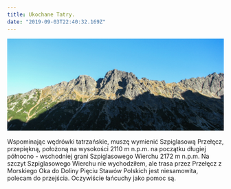```yaml
---
title: Ukochane Tatry.
date: "2019-09-03T22:40:32.169Z"
---
```


![1](./szpiglasowa.jpg)

Wspominając wędrówki tatrzańskie, muszę wymienić Szpiglasową Przełęcz, przepiękną, położoną na wysokości 2110 m n.p.m. na początku długiej północno - wschodniej grani Szpiglasowego Wierchu 2172 m n.p.m.
Na szczyt Szpiglasowego Wierchu nie wychodziłem, ale trasa przez Przełęcz z Morskiego Oka do Doliny Pięciu Stawów Polskich jest niesamowita, polecam do przejścia. Oczywiście łańcuchy jako pomoc są.

